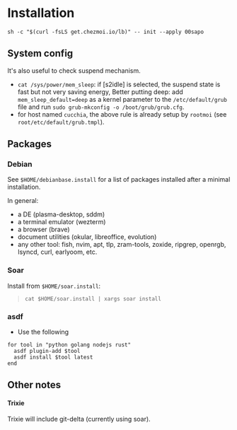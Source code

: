 # Installation

```
sh -c "$(curl -fsLS get.chezmoi.io/lb)" -- init --apply 00sapo
```

## System config

It's also useful to check suspend mechanism.

- `cat /sys/power/mem_sleep`: if [s2idle] is selected, the suspend state is fast but not very saving energy, Better putting deep: add `mem_sleep_default=deep` as a kernel parameter to the `/etc/default/grub` file and run `sudo grub-mkconfig -o /boot/grub/grub.cfg`.
- for host named `cucchia`, the above rule is already setup by `rootmoi` (see `root/etc/default/grub.tmpl`).

## Packages

### Debian

See `$HOME/debianbase.install` for a list of packages installed after a minimal installation.

In general:

- a DE (plasma-desktop, sddm)
- a terminal emulator (wezterm)
- a browser (brave)
- document utilities (okular, libreoffice, evolution)
- any other tool: fish, nvim, apt, tlp, zram-tools, zoxide, ripgrep, openrgb, lsyncd, curl, earlyoom, etc.

### Soar

Install from `$HOME/soar.install`:
> `cat $HOME/soar.install | xargs soar install`

### asdf

- Use the following

```fish
for tool in "python golang nodejs rust"
  asdf plugin-add $tool
  asdf install $tool latest
end
```

## Other notes

#### Trixie

Trixie will include git-delta (currently using soar).
